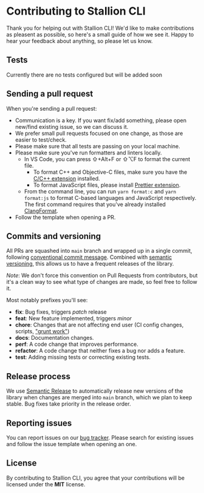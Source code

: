 # Contributing to Stallion CLI

Thank you for helping out with Stallion CLI! We'd like to make contributions as
pleasent as possible, so here's a small guide of how we see it. Happy to hear
your feedback about anything, so please let us know.

## Tests

Currently there are no tests configured but will be added soon

## Sending a pull request

When you're sending a pull request:

- Communication is a key. If you want fix/add something, please open new/find
  existing issue, so we can discuss it.
- We prefer small pull requests focused on one change, as those are easier to
  test/check.
- Please make sure that all tests are passing on your local machine.
- Please make sure you've run formatters and linters locally.
  - In VS Code, you can press ⇧+Alt+F or ⇧⌥F to format the current file.
    - To format C++ and Objective-C files, make sure you have the
      [C/C++ extension](https://marketplace.visualstudio.com/items?itemName=ms-vscode.cpptools)
      installed.
    - To format JavaScript files, please install
      [Prettier extension](https://marketplace.visualstudio.com/items?itemName=esbenp.prettier-vscode).
  - From the command line, you can run `yarn format:c` and `yarn format:js` to
    format C-based languages and JavaScript respectively. The first command
    requires that you've already installed
    [ClangFormat](https://clang.llvm.org/docs/ClangFormat.html).
- Follow the template when opening a PR.

## Commits and versioning

All PRs are squashed into `main` branch and wrapped up in a single commit,
following
[conventional commit message](https://www.conventionalcommits.org/en/v1.0.0-beta.3).
Combined with [semantic versioning](https://semver.org/), this allows us to have
a frequent releases of the library.

_Note_: We don't force this convention on Pull Requests from contributors, but
it's a clean way to see what type of changes are made, so feel free to follow
it.

Most notably prefixes you'll see:

- **fix**: Bug fixes, triggers _patch_ release
- **feat**: New feature implemented, triggers _minor_
- **chore**: Changes that are not affecting end user (CI config changes,
  scripts, ["grunt work"](https://stackoverflow.com/a/26944812/3510245))
- **docs**: Documentation changes.
- **perf**: A code change that improves performance.
- **refactor**: A code change that neither fixes a bug nor adds a feature.
- **test**: Adding missing tests or correcting existing tests.

## Release process

We use [Semantic Release](http://semantic-release.org) to automatically release
new versions of the library when changes are merged into `main` branch, which
we plan to keep stable. Bug fixes take priority in the release order.

## Reporting issues

You can report issues on our
[bug tracker](https://github.com/redhorse-tech/stallion-cli/issues).
Please search for existing issues and follow the issue template when opening an
one.

## License

By contributing to Stallion CLI, you agree that your contributions
will be licensed under the **MIT** license.